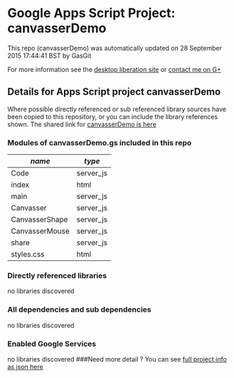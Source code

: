 # Google Apps Script Project: canvasserDemo
This repo (canvasserDemo) was automatically updated on 28 September 2015 17:44:41 BST by GasGit

For more information see the [desktop liberation site](http://ramblings.mcpher.com/Home/excelquirks/drivesdk/gettinggithubready "desktop liberation") or [contact me on G+](https://plus.google.com/+BruceMcpherson "Bruce McPherson - GDE")
## Details for Apps Script project canvasserDemo
Where possible directly referenced or sub referenced library sources have been copied to this repository, or you can include the library references shown. 
The shared link for [canvasserDemo is here](https://script.google.com/d/1OckQvYd4zotGQ6I4VmhQzCLp9IF3Qmu2W8WcbWtRrIVC9egGfCcPdu7R/edit?usp=sharing "open in the GAS IDE")

### Modules of canvasserDemo.gs included in this repo
*name*|*type*
--- | --- 
Code| server_js
index| html
main| server_js
Canvasser| server_js
CanvasserShape| server_js
CanvasserMouse| server_js
share| server_js
styles.css| html
### Directly referenced libraries
no libraries discovered
### All dependencies and sub dependencies
no libraries discovered
### Enabled Google Services
no libraries discovered
###Need more detail ?
You can see [full project info as json here](info.json)
